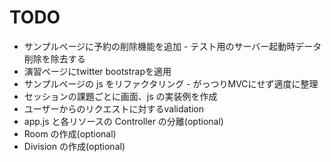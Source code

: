 # TODO

* サンプルページに予約の削除機能を追加 - テスト用のサーバー起動時データ削除を除去する
* 演習ページにtwitter bootstrapを適用
* サンプルページの js をリファクタリング - がっつりMVCにせず適度に整理
* セッションの課題ごとに画面、js の実装例を作成
* ユーザーからのリクエストに対するvalidation
* app.js と各リソースの Controller の分離(optional)
* Room の作成(optional)
* Division の作成(optional)
